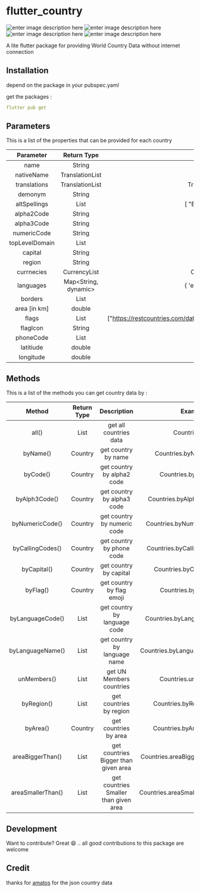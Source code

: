 #  flutter_country

![enter image description here](https://img.shields.io/github/issues/egyleader/flutter_country) ![enter image description here](https://img.shields.io/github/forks/egyleader/flutter_country) ![enter image description here](https://img.shields.io/github/stars/egyleader/flutter_country) ![enter image description here](https://img.shields.io/twitter/url?url=https://github.com/egyleader/flutter_country)



A lite flutter package for providing World Country Data without internet connection



##  Installation

depend on the package in your pubspec.yaml

get the packages :

```yaml
flutter pub get
```



##  Parameters

This is a list of the properties that can be provided for each country

| **Parameter**  |     Return Type      |                        Output Example                        |
| :------------: | :------------------: | :----------------------------------------------------------: |
|      name      |        String        |                            Egypt                             |
|   nativeName   |   TranslationList    |                     جمهورية مصر العربية                      |
|  translations  |   TranslationList    |       TranslationList(translations:List<Translation>)        |
|    demonym     |        String        |                          'Egyptian'                          |
|  altSpellings  |     List<String>     |             [ "EG" , "Arab Republic of Egypt" ]              |
|   alpha2Code   |        String        |                              EG                              |
|   alpha3Code   |        String        |                             EGY                              |
|  numericCode   |        String        |                             818                              |
| topLevelDomain |     List<String>     |                           ['.eg']                            |
|    capital     |        String        |                            Cairo                             |
|     region     |        String        |                            Africa                            |
|   currnecies   |     CurrencyList     |           CurrencyList(currencies:List<Currency>);           |
|   languages    | Map<String, dynamic> |          { 'eng' : 'English' , 'ara' : 'Arabic ' }           |
|    borders     |     List<String>     |                     ["LBY","PSE","SDN"]                      |
|  area [in km]  |        double        |                          1002450.0                           |
|     flags      |     List<String>     | ["https://restcountries.com/data/egy.svg","https://restcountries.com/data/png/egy.png"] |
|    flagIcon    |        String        |                             [🇪🇬]                             |
|   phoneCode    |     List<String>     |                             +20                              |
|   latitiude    |        double        |                              27                              |
|   longitude    |        double        |                              30                              |



##  Methods

This is a list of the methods you can get country data by :

|      Method       |  Return Type  |              Description              |              Example               |
| :---------------: | :-----------: | :-----------------------------------: | :--------------------------------: |
|       all()       | List<Country> |        get all countries data         |          Countries.all()           |
|     byName()      |    Country    |          get country by name          |     Countries.byName('Egypt')      |
|     byCode()      |    Country    |      get country by alpha2 code       |       Countries.byCode('EG')       |
|   byAlph3Code()   |    Country    |      get country by alpha3 code       |   Countries.byAlpha3Code('EGY')    |
|  byNumericCode()  |    Country    |      get country by numeric code      |   Countries.byNumericCode('818')   |
| byCallingCodes()  |    Country    |       get country by phone code       |  Countries.byCallingCodes('+20')   |
|    byCapital()    |    Country    |        get country by capital         |    Countries.byCapital('Cairo')    |
|     byFlag()      |    Country    |       get country by flag emoji       |       Countries.byFlag('🇪🇬')       |
| byLanguageCode()  | List<Country> |     get country by language code      |  Countries.byLanguageCode('ara')   |
| byLanguageName()  | List<Country> |     get country by language name      | Countries.byLanguageName('Arabic') |
|    unMembers()    | List<Country> |       get UN Members countries        |       Countries.unMembers()        |
|    byRegion()     | List<Country> |        get countries by region        |    Countries.byRegion('Africa')    |
|     byArea()      |    Country    |         get countries by area         |     Countries.byArea(1002450)      |
| areaBiggerThan()  | List<Country> | get countries Bigger than given area  | Countries.areaBiggerThan(1002450)  |
| areaSmallerThan() | List<Country> | get countries Smaller than given area | Countries.areaSmallerThan(1002450) |



## Development

Want to contribute? Great 😄 .. all good contributions to this package are welcome



## Credit

thanks for [amatos](https://gitlab.com/amatos/rest-countries/) for the json country data 